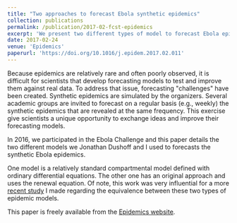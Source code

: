 ```yaml
---
title: "Two approaches to forecast Ebola synthetic epidemics"
collection: publications
permalink: /publication/2017-02-fcst-epidemics
excerpt: 'We present two different types of model to forecast Ebola epidemics that were used during the Ebola Challenge.'
date: 2017-02-24
venue: 'Epidemics'
paperurl: 'https://doi.org/10.1016/j.epidem.2017.02.011'
---
```


Because epidemics are relatively rare and often poorly observed, it is difficult for scientists that develop forecasting models  to test and improve them against real data. 
To address that issue, forecasting "challenges" have been created. Synthetic epidemics are simulated by the organizers. Several academic groups are invited to forecast on a regular basis (e.g., weekly) the synthetic epidemics that are revealed at the same frequency. 
This exercise give scientists a unique opportunity to exchange ideas and improve their forecasting models. 

In 2016, we participated in the Ebola Challenge and this paper details the two different models we Jonathan Dushoff and I used to forecasts the synthetic Ebola epidemics. 

One model is a relatively standard compartmental model defined with ordinary differential equations. The other one has an  original approach and uses the renewal equation. 
Of note, this work was very influential for a more [recent study](/publication/2018-12-equiv-siam) I made regarding the equivalence between these two types of epidemic models. 

This paper is freely available from the [Epidemics website](https://doi.org/10.1016/j.epidem.2017.02.011).

